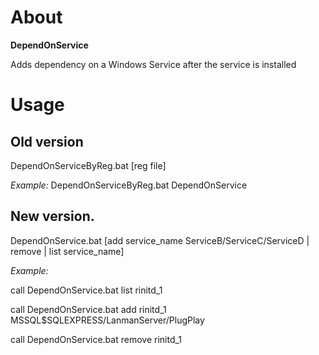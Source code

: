 # About

**DependOnService**

Adds dependency on a Windows Service after the service is installed

# Usage

## Old version

DependOnServiceByReg.bat [reg file]

*Example:* DependOnServiceByReg.bat DependOnService

## New version.

DependOnService.bat [add service_name ServiceB/ServiceC/ServiceD | remove | list service_name]

*Example:*

call DependOnService.bat list rinitd_1

call DependOnService.bat add rinitd_1 MSSQL$SQLEXPRESS/LanmanServer/PlugPlay

call DependOnService.bat remove rinitd_1
